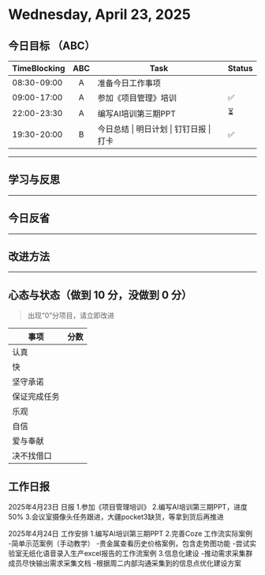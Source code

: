 # Wednesday, April 23, 2025

## 今日目标 （ABC）

| TimeBlocking | ABC | Task                                     | Status |
| ------------ | :-: | ---------------------------------------- | ------ |
| 08:30-09:00  |  A  | 准备今日工作事项                         |        |
| 09:00-17:00  |  A  | 参加《项目管理》培训                     | ✅     |
| 22:00-23:30  |  A  | 编写AI培训第三期PPT                      | ⏳      |
| 19:30-20:00  |  B  | 今日总结 \| 明日计划 \| 钉钉日报 \| 打卡 | ✅     |

---

## 学习与反思

---

## 今日反省

---

## 改进方法

---

## 心态与状态（做到 10 分，没做到 0 分）

> 出现“0”分项目，请立即改进

| 事项         | 分数 |
| ------------ | ---- |
| 认真         |      |
| 快           |      |
| 坚守承诺     |      |
| 保证完成任务 |      |
| 乐观         |      |
| 自信         |      |
| 爱与奉献     |      |
| 决不找借口   |      |

## 工作日报

2025年4月23日 日报
1.参加《项目管理培训》
2.编写AI培训第三期PPT，进度50%
3.会议室摄像头任务跟进，大疆pocket3缺货，等拿到货后再推进

2025年4月24日 工作安排
1.编写AI培训第三期PPT
2.完善Coze 工作流实际案例
-简单示范案例（手动教学）
-贵金属查看历史价格案例，包含走势图功能
-尝试实验室无纸化语音录入生产excel报告的工作流案例
3.信息化建设
-推动需求采集群成员尽快输出需求采集文档
-根据周二内部沟通采集到的信息点优化建设方案
